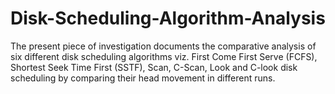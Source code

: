# Disk-Scheduling-Algorithm-Analysis
The present piece of investigation documents the comparative analysis of six different disk scheduling algorithms viz. First Come First Serve (FCFS), Shortest Seek Time First (SSTF), Scan, C-Scan, Look and C-look disk scheduling by comparing their head movement in different runs.
